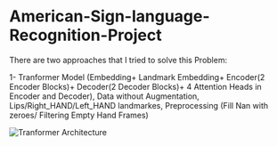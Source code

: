 # American-Sign-language-Recognition-Project

There are two approaches that I tried to solve this Problem:

1- Tranformer Model (Embedding+ Landmark Embedding+ Encoder(2 Encoder Blocks)+ Decoder(2 Decoder Blocks)+ 4 Attention Heads in Encoder and Decoder), Data without Augmentation, Lips/Right_HAND/Left_HAND landmarkes, Preprocessing (Fill Nan with zeroes/ Filtering Empty Hand Frames)

![Tranformer Architecture](https://github.com/[yazeedmshayekh2]/[American-Sign-language-Recognition-Project]/model.png?raw=true)
